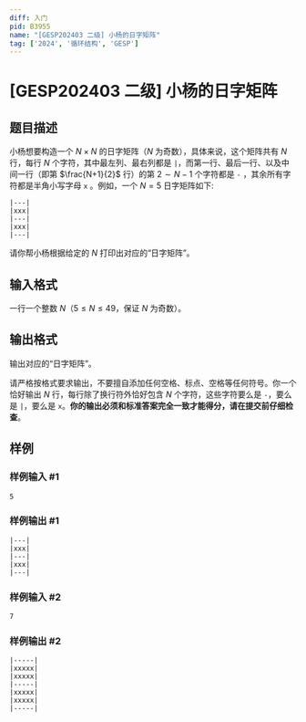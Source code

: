 ```yaml
---
diff: 入门
pid: B3955
name: "[GESP202403 二级] 小杨的日字矩阵"
tag: ['2024', '循环结构', 'GESP']
---
```

# [GESP202403 二级] 小杨的日字矩阵
## 题目描述

小杨想要构造一个 $N\times N$  的日字矩阵（$N$ 为奇数），具体来说，这个矩阵共有 $N$ 行，每行 $N$ 个字符，其中最左列、最右列都是 `|`，而第一行、最后一行、以及中间一行（即第 $\frac{N+1}{2}$ 行）的第 $2\sim N-1$ 个字符都是 `-` ，其余所有字符都是半角小写字母 `x` 。例如，一个 $N = 5$ 日字矩阵如下:

```
|---|
|xxx|
|---|
|xxx|
|---|
```

请你帮小杨根据给定的 $N$ 打印出对应的“日字矩阵”。
## 输入格式

一行一个整数 $N$（$5\leq N \leq 49$，保证 $N$ 为奇数）。
## 输出格式

输出对应的“日字矩阵”。

请严格按格式要求输出，不要擅自添加任何空格、标点、空格等任何符号。你一个恰好输出 $N$ 行，每行除了换行符外恰好包含 $N$ 个字符，这些字符要么是 `-`，要么是 `|`，要么是 `x`。**你的输出必须和标准答案完全一致才能得分，请在提交前仔细检查**。
## 样例

### 样例输入 #1
```
5
```
### 样例输出 #1
```
|---|
|xxx|
|---|
|xxx|
|---|
```
### 样例输入 #2
```
7
```
### 样例输出 #2
```
|-----|
|xxxxx|
|xxxxx|
|-----|
|xxxxx|
|xxxxx|
|-----|
```
